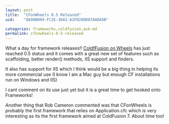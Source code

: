 ```yaml
---
layout: post
title:  "CFonWheels 0.5 Released"
uid:	"8A98B069-FC2E-36A2-A1FD280D87AADA5B"

categories: frameworks,coldfusion,ask-md
permalink: cfonwheels-0-5-released
---
```

What a day for framework releases!! <a href="http://www.cfwheels.com/weblog/entry/15">ColdfFusion on Wheels</a> has just reached 0.5 status and it comes with a great new set of features such as scaffolding, better render() methods, IIS support and finders. 

It also has support for IIS which I think would be a big thing in helping its more commercial use (I know I am a Mac guy but enough CF installations run on Windows and IIS)

I cant comment on its use just yet but it is a great time to get hooked onto Frameworks!

Another thing that Rob Cameron commented was that CFonWheels is probably the first framework that relies on Application.cfc which is very interesting as its the first framework aimed at ColdFusion 7.  About time too!